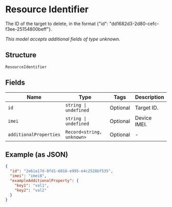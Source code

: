 
# Resource Identifier

The ID of the target to delete, in the format {"id": "dd1682d3-2d80-cefc-f3ee-25154800beff"}.

*This model accepts additional fields of type unknown.*

## Structure

`ResourceIdentifier`

## Fields

| Name | Type | Tags | Description |
|  --- | --- | --- | --- |
| `id` | `string \| undefined` | Optional | Target ID. |
| `imei` | `string \| undefined` | Optional | Device IMEI. |
| `additionalProperties` | `Record<string, unknown>` | Optional | - |

## Example (as JSON)

```json
{
  "id": "2e61a17d-8fd1-6816-e995-e4c2528bf535",
  "imei": "imei8",
  "exampleAdditionalProperty": {
    "key1": "val1",
    "key2": "val2"
  }
}
```

